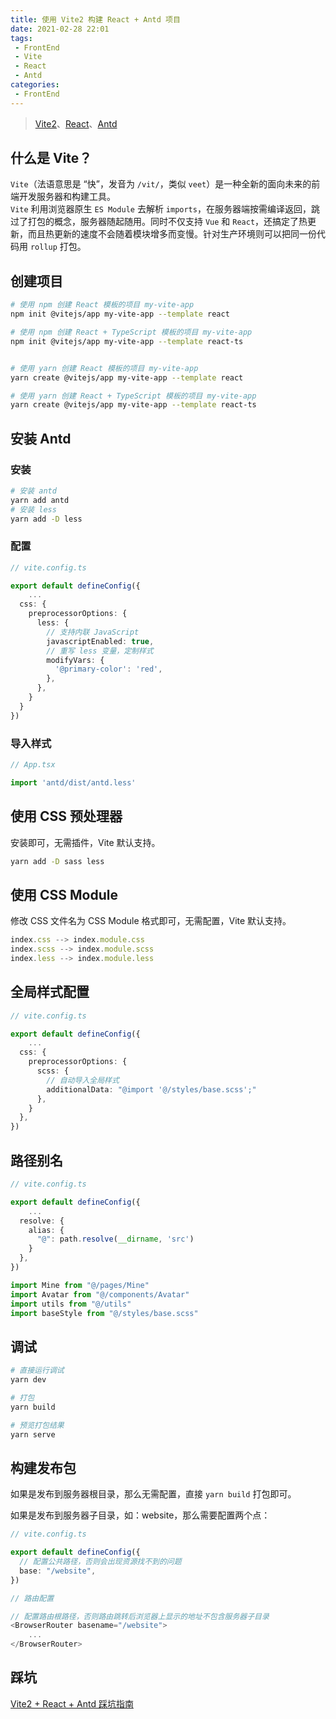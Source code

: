 ```yaml
---
title: 使用 Vite2 构建 React + Antd 项目
date: 2021-02-28 22:01
tags:
 - FrontEnd
 - Vite
 - React
 - Antd
categories:
 - FrontEnd
---
```


> [Vite2](https://github.com/vitejs/vite)、[React](https://github.com/facebook/react)、[Antd](https://github.com/ant-design/ant-design)

## 什么是 Vite？

`Vite`（法语意思是 “快”，发音为 `/vit/`，类似 `veet`）是一种全新的面向未来的前端开发服务器和构建工具。  
`Vite` 利用浏览器原生 `ES Module` 去解析 `imports`，在服务器端按需编译返回，跳过了打包的概念，服务器随起随用。同时不仅支持 `Vue` 和 `React`，还搞定了热更新，而且热更新的速度不会随着模块增多而变慢。针对生产环境则可以把同一份代码用 `rollup` 打包。

## 创建项目

```bash
# 使用 npm 创建 React 模板的项目 my-vite-app
npm init @vitejs/app my-vite-app --template react

# 使用 npm 创建 React + TypeScript 模板的项目 my-vite-app
npm init @vitejs/app my-vite-app --template react-ts


# 使用 yarn 创建 React 模板的项目 my-vite-app
yarn create @vitejs/app my-vite-app --template react

# 使用 yarn 创建 React + TypeScript 模板的项目 my-vite-app
yarn create @vitejs/app my-vite-app --template react-ts
```

## 安装 Antd

### 安装

```bash
# 安装 antd
yarn add antd
# 安装 less
yarn add -D less
```

### 配置

```typescript
// vite.config.ts

export default defineConfig({
	...
  css: {
    preprocessorOptions: {
      less: {
        // 支持内联 JavaScript
        javascriptEnabled: true,
        // 重写 less 变量，定制样式
        modifyVars: {
          '@primary-color': 'red',
        },
      },
    }
  }
})
```

### 导入样式

```typescript
// App.tsx

import 'antd/dist/antd.less'
```

## 使用 CSS 预处理器

安装即可，无需插件，Vite 默认支持。

```bash
yarn add -D sass less
```

## 使用 CSS Module

修改 CSS 文件名为 CSS Module 格式即可，无需配置，Vite 默认支持。

```javascript
index.css --> index.module.css
index.scss --> index.module.scss
index.less --> index.module.less
```

## 全局样式配置

```typescript
// vite.config.ts

export default defineConfig({
	...
  css: {
    preprocessorOptions: {
      scss: {
        // 自动导入全局样式
        additionalData: "@import '@/styles/base.scss';"
      },
    }
  },
})
```

## 路径别名

```typescript
// vite.config.ts

export default defineConfig({
	...
  resolve: {
    alias: {
      "@": path.resolve(__dirname, 'src')
    }
  },
})
```

```typescript
import Mine from "@/pages/Mine"
import Avatar from "@/components/Avatar"
import utils from "@/utils"
import baseStyle from "@/styles/base.scss"
```

## 调试

```bash
# 直接运行调试
yarn dev

# 打包
yarn build

# 预览打包结果
yarn serve
```

## 构建发布包

如果是发布到服务器根目录，那么无需配置，直接 `yarn build` 打包即可。  

如果是发布到服务器子目录，如：website，那么需要配置两个点：

```typescript
// vite.config.ts

export default defineConfig({
  // 配置公共路径，否则会出现资源找不到的问题
  base: "/website",
})
```

```typescript
// 路由配置

// 配置路由根路径，否则路由跳转后浏览器上显示的地址不包含服务器子目录
<BrowserRouter basename="/website">
	...
</BrowserRouter>
```

## 踩坑

[Vite2 + React + Antd 踩坑指南](https://blog.csdn.net/u014165119/article/details/114241036)